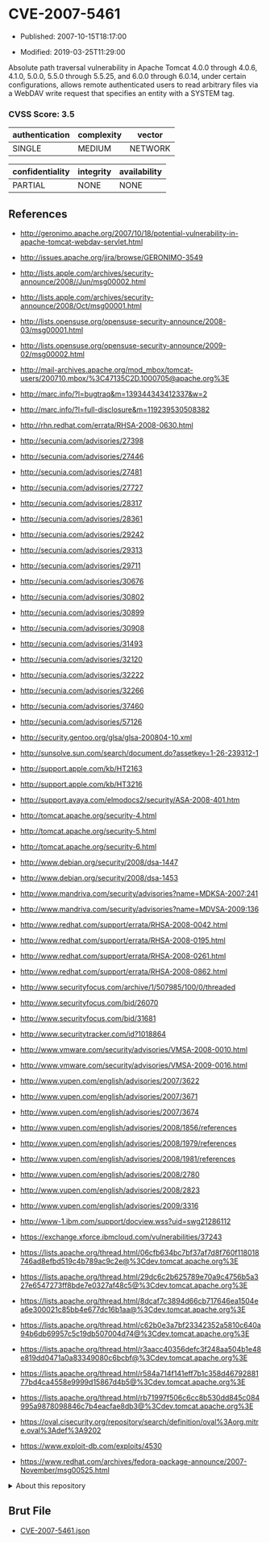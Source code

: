 # CVE-2007-5461

- Published: 2007-10-15T18:17:00

- Modified: 2019-03-25T11:29:00

Absolute path traversal vulnerability in Apache Tomcat 4.0.0 through 4.0.6, 4.1.0, 5.0.0, 5.5.0 through 5.5.25, and 6.0.0 through 6.0.14, under certain configurations, allows remote authenticated users to read arbitrary files via a WebDAV write request that specifies an entity with a SYSTEM tag.

### CVSS Score: **3.5**

| authentication | complexity | vector |
| --- | --- | --- |
| SINGLE | MEDIUM | NETWORK |

| confidentiality | integrity | availability |
| --- | --- | --- |
| PARTIAL | NONE | NONE |

## References

* http://geronimo.apache.org/2007/10/18/potential-vulnerability-in-apache-tomcat-webdav-servlet.html

* http://issues.apache.org/jira/browse/GERONIMO-3549

* http://lists.apple.com/archives/security-announce/2008//Jun/msg00002.html

* http://lists.apple.com/archives/security-announce/2008/Oct/msg00001.html

* http://lists.opensuse.org/opensuse-security-announce/2008-03/msg00001.html

* http://lists.opensuse.org/opensuse-security-announce/2009-02/msg00002.html

* http://mail-archives.apache.org/mod_mbox/tomcat-users/200710.mbox/%3C47135C2D.1000705@apache.org%3E

* http://marc.info/?l=bugtraq&m=139344343412337&w=2

* http://marc.info/?l=full-disclosure&m=119239530508382

* http://rhn.redhat.com/errata/RHSA-2008-0630.html

* http://secunia.com/advisories/27398

* http://secunia.com/advisories/27446

* http://secunia.com/advisories/27481

* http://secunia.com/advisories/27727

* http://secunia.com/advisories/28317

* http://secunia.com/advisories/28361

* http://secunia.com/advisories/29242

* http://secunia.com/advisories/29313

* http://secunia.com/advisories/29711

* http://secunia.com/advisories/30676

* http://secunia.com/advisories/30802

* http://secunia.com/advisories/30899

* http://secunia.com/advisories/30908

* http://secunia.com/advisories/31493

* http://secunia.com/advisories/32120

* http://secunia.com/advisories/32222

* http://secunia.com/advisories/32266

* http://secunia.com/advisories/37460

* http://secunia.com/advisories/57126

* http://security.gentoo.org/glsa/glsa-200804-10.xml

* http://sunsolve.sun.com/search/document.do?assetkey=1-26-239312-1

* http://support.apple.com/kb/HT2163

* http://support.apple.com/kb/HT3216

* http://support.avaya.com/elmodocs2/security/ASA-2008-401.htm

* http://tomcat.apache.org/security-4.html

* http://tomcat.apache.org/security-5.html

* http://tomcat.apache.org/security-6.html

* http://www.debian.org/security/2008/dsa-1447

* http://www.debian.org/security/2008/dsa-1453

* http://www.mandriva.com/security/advisories?name=MDKSA-2007:241

* http://www.mandriva.com/security/advisories?name=MDVSA-2009:136

* http://www.redhat.com/support/errata/RHSA-2008-0042.html

* http://www.redhat.com/support/errata/RHSA-2008-0195.html

* http://www.redhat.com/support/errata/RHSA-2008-0261.html

* http://www.redhat.com/support/errata/RHSA-2008-0862.html

* http://www.securityfocus.com/archive/1/507985/100/0/threaded

* http://www.securityfocus.com/bid/26070

* http://www.securityfocus.com/bid/31681

* http://www.securitytracker.com/id?1018864

* http://www.vmware.com/security/advisories/VMSA-2008-0010.html

* http://www.vmware.com/security/advisories/VMSA-2009-0016.html

* http://www.vupen.com/english/advisories/2007/3622

* http://www.vupen.com/english/advisories/2007/3671

* http://www.vupen.com/english/advisories/2007/3674

* http://www.vupen.com/english/advisories/2008/1856/references

* http://www.vupen.com/english/advisories/2008/1979/references

* http://www.vupen.com/english/advisories/2008/1981/references

* http://www.vupen.com/english/advisories/2008/2780

* http://www.vupen.com/english/advisories/2008/2823

* http://www.vupen.com/english/advisories/2009/3316

* http://www-1.ibm.com/support/docview.wss?uid=swg21286112

* https://exchange.xforce.ibmcloud.com/vulnerabilities/37243

* https://lists.apache.org/thread.html/06cfb634bc7bf37af7d8f760f118018746ad8efbd519c4b789ac9c2e@%3Cdev.tomcat.apache.org%3E

* https://lists.apache.org/thread.html/29dc6c2b625789e70a9c4756b5a327e6547273ff8bde7e0327af48c5@%3Cdev.tomcat.apache.org%3E

* https://lists.apache.org/thread.html/8dcaf7c3894d66cb717646ea1504ea6e300021c85bb4e677dc16b1aa@%3Cdev.tomcat.apache.org%3E

* https://lists.apache.org/thread.html/c62b0e3a7bf23342352a5810c640a94b6db69957c5c19db507004d74@%3Cdev.tomcat.apache.org%3E

* https://lists.apache.org/thread.html/r3aacc40356defc3f248aa504b1e48e819dd0471a0a83349080c6bcbf@%3Cdev.tomcat.apache.org%3E

* https://lists.apache.org/thread.html/r584a714f141eff7b1c358d4679288177bd4ca4558e9999d15867d4b5@%3Cdev.tomcat.apache.org%3E

* https://lists.apache.org/thread.html/rb71997f506c6cc8b530dd845c084995a9878098846c7b4eacfae8db3@%3Cdev.tomcat.apache.org%3E

* https://oval.cisecurity.org/repository/search/definition/oval%3Aorg.mitre.oval%3Adef%3A9202

* https://www.exploit-db.com/exploits/4530

* https://www.redhat.com/archives/fedora-package-announce/2007-November/msg00525.html

<details>
<summary>About this repository</summary> 

  This repository is part of the project [Live Hack CVE](https://github.com/Live-Hack-CVE). Main website can be found [www.live-hack.org](https://www.live-hack.org) 
  
  Made by [Sn0wAlice](https://github.com/Sn0wAlice) for the people that care about security and need to have a feed of the latest CVEs. Hope you enjoy it, don't forget to star the repo and follow me on [Twitter](https://twitter.com/Sn0wAlice) and [Github](https://github.com/Sn0wAlice). And that is my [personnal website](https://www.alice-snow.me/)

  - [Home Page](https://github.com/Live-Hack-CVE)
  - [Framework](https://github.com/Live-Hack-CVE/cve-framework)
  - [CVE database](https://github.com/Live-Hack-CVE/full_database)
  - [Changelog](https://github.com/Live-Hack-CVE/Changelog)
</details>

## Brut File

* [CVE-2007-5461.json](https://raw.githubusercontent.com/Live-Hack-CVE/full_database/main/cves/2007/CVE-2007-5461.json)

